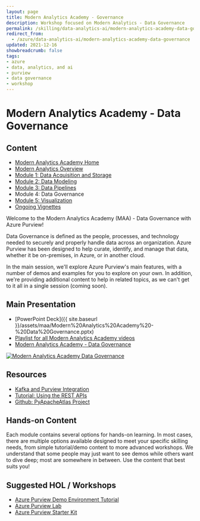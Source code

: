 ```yaml
---
layout: page
title: Modern Analytics Academy - Governance
description: Workshop focused on Modern Analytics - Data Governance
permalink: /skilling/data-analytics-ai/modern-analytics-academy-data-governance
redirect_from:
  - /azure/data-analytics-ai/modern-analytics-academy-data-governance
updated: 2021-12-16
showbreadcrumb: false
tags: 
- azure
- data, analytics, and ai
- purview
- data governance
- workshop
---
```


# Modern Analytics Academy - Data Governance

##  Content
* [Modern Analytics Academy Home](/PartnerResources/skilling/data-analytics-ai/modern-analytics-academy)
* [Modern Analytics Overview](/PartnerResources/skilling/data-analytics-ai/modern-analytics-academy-overview)
* [Module 1: Data Acquisition and Storage](/PartnerResources/skilling/data-analytics-ai/modern-analytics-academy-data-acquisition)
* [Module 2: Data Modeling](/PartnerResources/skilling/data-analytics-ai/modern-analytics-academy-data-modeling)
* [Module 3: Data Pipelines](/PartnerResources/skilling/data-analytics-ai/modern-analytics-academy-data-pipelines)
* Module 4: Data Governance
* [Module 5: Visualization](/PartnerResources/skilling/data-analytics-ai/modern-analytics-academy-data-visualization)
* [Ongoing Vignettes](/PartnerResources/skilling/data-analytics-ai/modern-analytics-academy-vignettes)

Welcome to the Modern Analytics Academy (MAA) - Data Governance with Azure Purview!

Data Governance is defined as the people, processes, and technology needed to securely and properly handle data across an organization. Azure Purview has been designed to help curate, identify, and manage that data, whether it be on-premises, in Azure, or in another cloud.

In the main session, we'll explore Azure Purview's main features, with a number of demos and examples for you to explore on your own. In addition, we're providing additional content to help in related topics, as we can't get to it all in a single session (coming soon).

## Main Presentation

* [PowerPoint Deck]({{ site.baseurl }}/assets/maa/Modern%20Analytics%20Academy%20-%20Data%20Governance.pptx)
* [Playlist for all Modern Analytics Academy videos](https://www.youtube.com/playlist?list=PLz7jPMmpNrjm35mPO6KcOeNdMEMSYKXfj)
* [Modern Analytics Academy - Data Governance](https://www.youtube.com/watch?v=QAfUOnWF9Ro)

[![Modern Analytics Academy Data Governance](https://img.youtube.com/vi/QAfUOnWF9Ro/0.jpg)](https://www.youtube.com/watch?v=QAfUOnWF9Ro)


## Resources

* [Kafka and Purview Integration](https://docs.microsoft.com/en-us/azure/purview/manage-kafka-dotnet)
* [Tutorial: Using the REST APIs](https://docs.microsoft.com/en-us/azure/purview/tutorial-using-rest-apis)
* [Github: PyApacheAtlas Project](https://github.com/wjohnson/pyapacheatlas)

## Hands-on Content

Each module contains several options for hands-on learning. In most cases, there are multiple options available designed to meet your specific skilling needs, from simple tutorial/demo content to more advanced workshops. We understand that some people may just want to see demos while others want to dive deep; most are somewhere in between. Use the content that best suits you!

## Suggested HOL / Workshops

* [Azure Purview Demo Environment Tutorial](https://github.com/tayganr/purviewdemo)
* [Azure Purview Lab](https://github.com/tayganr/purviewlab)
* [Azure Purview Starter Kit](https://github.com/Azure/Azure-Purview-Starter-Kit)
